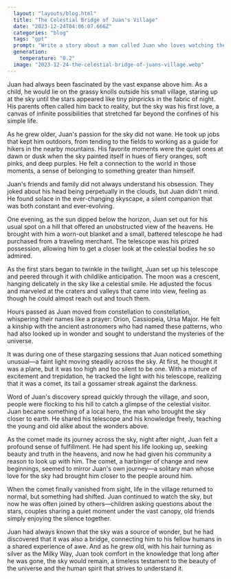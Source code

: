 ```yaml
---
  layout: "layouts/blog.html"
  title: "The Celestial Bridge of Juan's Village"
  date: "2023-12-24T04:06:07.666Z"
  categories: "blog"
  tags: "gpt"
  prompt: "Write a story about a man called Juan who loves watching the sky."
  generation: 
    temperature: "0.2"
  image: "2023-12-24-the-celestial-bridge-of-juans-village.webp"
---
```

Juan had always been fascinated by the vast expanse above him. As a child, he would lie on the grassy knolls outside his small village, staring up at the sky until the stars appeared like tiny pinpricks in the fabric of night. His parents often called him back to reality, but the sky was his first love, a canvas of infinite possibilities that stretched far beyond the confines of his simple life.

As he grew older, Juan's passion for the sky did not wane. He took up jobs that kept him outdoors, from tending to the fields to working as a guide for hikers in the nearby mountains. His favorite moments were the quiet ones at dawn or dusk when the sky painted itself in hues of fiery oranges, soft pinks, and deep purples. He felt a connection to the world in those moments, a sense of belonging to something greater than himself.

Juan's friends and family did not always understand his obsession. They joked about his head being perpetually in the clouds, but Juan didn't mind. He found solace in the ever-changing skyscape, a silent companion that was both constant and ever-evolving.

One evening, as the sun dipped below the horizon, Juan set out for his usual spot on a hill that offered an unobstructed view of the heavens. He brought with him a worn-out blanket and a small, battered telescope he had purchased from a traveling merchant. The telescope was his prized possession, allowing him to get a closer look at the celestial bodies he so admired.

As the first stars began to twinkle in the twilight, Juan set up his telescope and peered through it with childlike anticipation. The moon was a crescent, hanging delicately in the sky like a celestial smile. He adjusted the focus and marveled at the craters and valleys that came into view, feeling as though he could almost reach out and touch them.

Hours passed as Juan moved from constellation to constellation, whispering their names like a prayer: Orion, Cassiopeia, Ursa Major. He felt a kinship with the ancient astronomers who had named these patterns, who had also looked up in wonder and sought to understand the mysteries of the universe.

It was during one of these stargazing sessions that Juan noticed something unusual—a faint light moving steadily across the sky. At first, he thought it was a plane, but it was too high and too silent to be one. With a mixture of excitement and trepidation, he tracked the light with his telescope, realizing that it was a comet, its tail a gossamer streak against the darkness.

Word of Juan's discovery spread quickly through the village, and soon, people were flocking to his hill to catch a glimpse of the celestial visitor. Juan became something of a local hero, the man who brought the sky closer to earth. He shared his telescope and his knowledge freely, teaching the young and old alike about the wonders above.

As the comet made its journey across the sky, night after night, Juan felt a profound sense of fulfillment. He had spent his life looking up, seeking beauty and truth in the heavens, and now he had given his community a reason to look up with him. The comet, a harbinger of change and new beginnings, seemed to mirror Juan's own journey—a solitary man whose love for the sky had brought him closer to the people around him.

When the comet finally vanished from sight, life in the village returned to normal, but something had shifted. Juan continued to watch the sky, but now he was often joined by others—children asking questions about the stars, couples sharing a quiet moment under the vast canopy, old friends simply enjoying the silence together.

Juan had always known that the sky was a source of wonder, but he had discovered that it was also a bridge, connecting him to his fellow humans in a shared experience of awe. And as he grew old, with his hair turning as silver as the Milky Way, Juan took comfort in the knowledge that long after he was gone, the sky would remain, a timeless testament to the beauty of the universe and the human spirit that strives to understand it.
